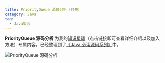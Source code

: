 ```yaml
---
title: PriorityQueue 源码分析（付费）
category: Java
tag:
  - Java集合
---
```


**PriorityQueue 源码分析** 为我的[知识星球](https://javaguide.cn/about-the-author/zhishixingqiu-two-years.html)（点击链接即可查看详细介绍以及加入方法）专属内容，已经整理到了[《Java 必读源码系列》](https://javaguide.cn/zhuanlan/source-code-reading.html)中。

![PriorityQueue 源码分析](https://oss.javaguide.cn/xingqiu/image-20230727084055593.png)

<!-- @include: @yuanma.snippet.md -->

<!-- @include: @article-footer.snippet.md -->
